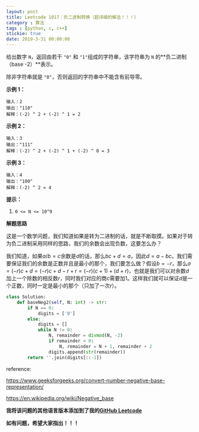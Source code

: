 ```yaml
---
layout: post
title: Leetcode 1017：负二进制转换（超详细的解法！！！）
category : 算法
tags : [python, c, c++]
stickie: true
date: 2019-3-31 00:00:00
---
```


给出数字 `N`，返回由若干 `"0"` 和 `"1"`组成的字符串，该字符串为 `N` 的**负二进制（base -2）**表示。

除非字符串就是 `"0"`，否则返回的字符串中不能含有前导零。

**示例 1：**

```
输入：2
输出："110"
解释：(-2) ^ 2 + (-2) ^ 1 = 2
```

**示例 2：**

```
输入：3
输出："111"
解释：(-2) ^ 2 + (-2) ^ 1 + (-2) ^ 0 = 3
```

**示例 3：**

```
输入：4
输出："100"
解释：(-2) ^ 2 = 4
```

**提示：**

1. `0 <= N <= 10^9`

**解题思路**

这是一个数学问题，我们知道如果是转为二进制的话，就是不断取摸。如果对于转为负二进制采用同样的思路，我们的余数会出现负数，这要怎么办？

我们知道，如果$a/b=c$余数是$d$的话，那么$bc+d=a$，因此$d=a-bc$。我们需要保证我们的余数是正数并且是最小的那个，我们要怎么做？假设$b=-r$，那么$a = (−r)c + d = (−r)c + d − r + r = (−r)(c + 1) + (d + r)$，也就是我们可以对余数$d$加上一个除数的相反数$r$，同时我们对应的商$c$需要加$1$。这样我们就可以保证$d$是一个正数，同时一定是最小的那个（只加了一次$r$）。

```python
class Solution:
    def baseNeg2(self, N: int) -> str:
        if N == 0:
            digits = ['0']
        else:
            digits = []
            while N != 0:
                N, remainder = divmod(N, -2)
                if remainder < 0:
                    N, remainder = N + 1, remainder + 2
                digits.append(str(remainder))
        return ''.join(digits[::-1])
```

reference:

https://www.geeksforgeeks.org/convert-number-negative-base-representation/

https://en.wikipedia.org/wiki/Negative_base

**我将该问题的其他语言版本添加到了我的[GitHub Leetcode](https://github.com/luliyucoordinate/Leetcode)**

**如有问题，希望大家指出！！！**